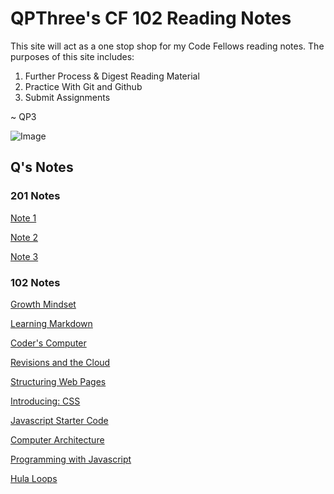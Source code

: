 # QPThree's CF 102 Reading Notes


This site will act as a one stop shop for my Code Fellows reading notes.  The purposes of this site includes:

1. Further Process & Digest Reading Material
2. Practice With Git and Github
3. Submit Assignments

~ QP3

![Image](https://images.unsplash.com/photo-1488190211105-8b0e65b80b4e?ixlib=rb-1.2.1&ixid=MXwxMjA3fDB8MHxwaG90by1wYWdlfHx8fGVufDB8fHw%3D&auto=format&fit=crop&w=1350&q=80)

## Q's Notes


### 201 Notes

[Note 1](note1.md)

[Note 2](note2.md)

[Note 3](note3.md)

### 102 Notes
[Growth Mindset](growthmindset.md)

[Learning Markdown](learningmarkdown.md)

[Coder's Computer](coderscomputer.md)

[Revisions and the Cloud](revisionsandthecloud.md)

[Structuring Web Pages](structuringwebpages.md)

[Introducing: CSS](introducingcss.md)

[Javascript Starter Code](javascriptstarter.md)

[Computer Architecture](computerarchitecture.md)

[Programming with Javascript](programmingwithjavascript.md)

[Hula Loops](loops.md)